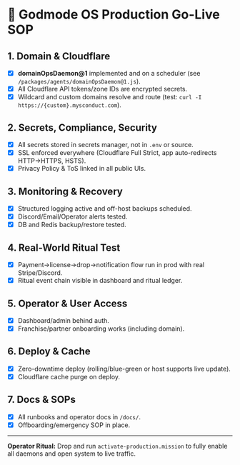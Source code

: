 # 🚦 Godmode OS Production Go-Live SOP

## 1. Domain & Cloudflare

- [x] **domainOpsDaemon@1** implemented and on a scheduler (see `/packages/agents/domainOpsDaemon@1.js`).
- [x] All Cloudflare API tokens/zone IDs are encrypted secrets.
- [x] Wildcard and custom domains resolve and route (test: `curl -I https://{custom}.mysconduct.com`).

## 2. Secrets, Compliance, Security

- [x] All secrets stored in secrets manager, not in `.env` or source.
- [x] SSL enforced everywhere (Cloudflare Full Strict, app auto-redirects HTTP→HTTPS, HSTS).
- [x] Privacy Policy & ToS linked in all public UIs.

## 3. Monitoring & Recovery

- [x] Structured logging active and off-host backups scheduled.
- [x] Discord/Email/Operator alerts tested.
- [x] DB and Redis backup/restore tested.

## 4. Real-World Ritual Test

- [x] Payment→license→drop→notification flow run in prod with real Stripe/Discord.
- [x] Ritual event chain visible in dashboard and ritual ledger.

## 5. Operator & User Access

- [x] Dashboard/admin behind auth.
- [x] Franchise/partner onboarding works (including domain).

## 6. Deploy & Cache

- [x] Zero-downtime deploy (rolling/blue-green or host supports live update).
- [x] Cloudflare cache purge on deploy.

## 7. Docs & SOPs

- [x] All runbooks and operator docs in `/docs/`.
- [x] Offboarding/emergency SOP in place.

---
**Operator Ritual:** Drop and run `activate-production.mission` to fully enable all daemons and open system to live traffic.